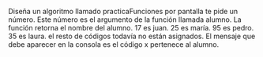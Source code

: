 Diseña un algoritmo llamado practicaFunciones
por pantalla te pide un número.
Este número es el argumento de la función llamada alumno.
La función retorna el nombre del alumno.
17 es juan.
25 es maría.
95 es pedro.
35 es laura.
el resto de códigos todavía no están asignados.
El mensaje que debe aparecer en la consola es 
el código x pertenece al alumno.
